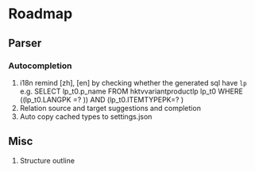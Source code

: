 # Roadmap

## Parser

### Autocompletion

1. i18n remind [zh], [en] by checking whether the generated sql have `lp`
   e.g. SELECT  lp_t0.p_name  FROM hktvvariantproductlp lp_t0 WHERE ((lp_t0.LANGPK =? )) AND (lp_t0.ITEMTYPEPK=? )
2. Relation source and target suggestions and completion
3. Auto copy cached types to settings.json

## Misc

1. Structure outline
